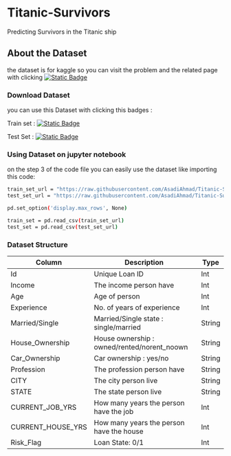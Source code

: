 # Titanic-Survivors
Predicting Survivors in the Titanic ship

## About the Dataset
the dataset is for kaggle so you can visit the problem and the related page with clicking [![Static Badge](https://img.shields.io/badge/Kaggle-blue?style=for-the-badge&logo=databricks&labelColor=fcfbd4)](https://www.kaggle.com/competitions/titanic/data)

### Download Dataset
you can use this Dataset with clicking this badges :

Train set : [![Static Badge](https://img.shields.io/badge/Trainset-red?style=for-the-badge&logo=databricks&labelColor=fcfbd4)](https://github.com/AsadiAhmad/Titanic-Survivors/blob/main/Dataset/train.csv)

Test Set : [![Static Badge](https://img.shields.io/badge/Testset-red?style=for-the-badge&logo=databricks&labelColor=fcfbd4)](https://github.com/AsadiAhmad/Titanic-Survivors/blob/main/Dataset/test.csv)

### Using Dataset on jupyter notebook
on the step 3 of the code file you can easily use the dataset like importing this code:
```sh
train_set_url = "https://raw.githubusercontent.com/AsadiAhmad/Titanic-Survivors/refs/heads/main/Dataset/train.csv"
test_set_url = "https://raw.githubusercontent.com/AsadiAhmad/Titanic-Survivors/refs/heads/main/Dataset/test.csv"

pd.set_option('display.max_rows', None)

train_set = pd.read_csv(train_set_url)
test_set = pd.read_csv(test_set_url)
```

### Dataset Structure

| Column | Description | Type |
| ----------- | ----------- | ----------- |
| Id | Unique Loan ID | Int |
| Income | The income person have | Int |
| Age | Age of person | Int |
| Experience | No. of years of experience | Int |
| Married/Single | Married/Single state : single/married | String |
| House_Ownership | House ownership : owned/rented/norent_noown | String |
| Car_Ownership | Car ownership : yes/no | String |
| Profession | The profession person have | String |
| CITY | The city person live | String |
| STATE | The state person live | String |
| CURRENT_JOB_YRS | How many years the person have the job | Int |
| CURRENT_HOUSE_YRS | How many years the person have the house | Int |
| Risk_Flag | Loan State: 0/1 | Int |
